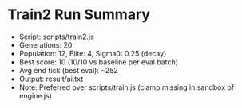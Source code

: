 # Train2 Run Summary
- Script: scripts/train2.js
- Generations: 20
- Population: 12, Elite: 4, Sigma0: 0.25 (decay)
- Best score: 10 (10/10 vs baseline per eval batch)
- Avg end tick (best eval): ~252
- Output: result/ai.txt
- Note: Preferred over scripts/train.js (clamp missing in sandbox of engine.js)
